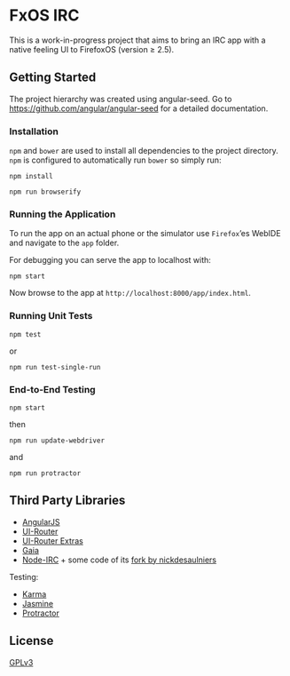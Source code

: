 # FxOS IRC

This is a work-in-progress project that aims to bring an IRC app with a native feeling UI to FirefoxOS (version &#8805; 2.5).

## Getting Started

The project hierarchy was created using angular-seed. Go to https://github.com/angular/angular-seed for a detailed documentation.

### Installation

`npm` and `bower` are used to install all dependencies to the project directory.
`npm` is configured to automatically run `bower` so simply run:

```
npm install
```

```
npm run browserify
```

### Running the Application

To run the app on an actual phone or the simulator use `Firefox`&#8217;es WebIDE and navigate to the `app` folder.

For debugging you can serve the app to localhost with:

```
npm start
```

Now browse to the app at `http://localhost:8000/app/index.html`.

### Running Unit Tests

```
npm test
```

or

```
npm run test-single-run
```

### End-to-End Testing

```
npm start
```

then

```
npm run update-webdriver
```

and

```
npm run protractor
```

## Third Party Libraries

- [AngularJS](https://angularjs.org/)
- [UI-Router](https://angular-ui.github.io/ui-router)
- [UI-Router Extras](https://christopherthielen.github.io/ui-router-extras)
- [Gaia](https://developer.mozilla.org/en-US/docs/Mozilla/Firefox_OS/Platform/Gaia)
- [Node-IRC](https://github.com/martynsmith/node-irc) + some code of its [fork by nickdesaulniers](https://github.com/nickdesaulniers/node-irc)

Testing:
- [Karma](https://karma-runner.github.io)
- [Jasmine](https://jasmine.github.io/)
- [Protractor](https://angular.github.io/protractor/#/)

## License
[GPLv3](https://www.gnu.org/licenses/gpl.html)
